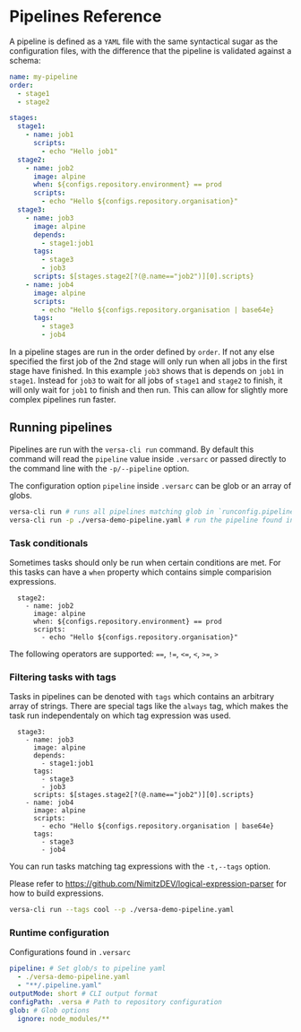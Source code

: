 # Pipelines Reference

A pipeline is defined as a `YAML` file with the same syntactical sugar as the configuration files, with the difference that the pipeline is validated against a schema:

```yaml
name: my-pipeline
order:
  - stage1
  - stage2

stages:
  stage1:
    - name: job1
      scripts:
        - echo "Hello job1"
  stage2:
    - name: job2
      image: alpine
      when: ${configs.repository.environment} == prod
      scripts:
        - echo "Hello ${configs.repository.organisation}"
  stage3:
    - name: job3
      image: alpine
      depends:
        - stage1:job1
      tags:
        - stage3
        - job3
      scripts: $[stages.stage2[?(@.name=="job2")][0].scripts}
    - name: job4
      image: alpine
      scripts:
        - echo "Hello ${configs.repository.organisation | base64e}
      tags:
        - stage3
        - job4
```

In a pipeline stages are run in the order defined by `order`.
If not any else specified the first job of the 2nd stage will only run when all jobs in the first stage have finished.
In this example `job3` shows that is depends on `job1` in `stage1`.
Instead for `job3` to wait for all jobs of `stage1` and `stage2` to finish, it will only wait for `job1` to finish and then run.
This can allow for slightly more complex pipelines run faster.

## Running pipelines

Pipelines are run with the `versa-cli run` command. By default this command will read the `pipeline` value inside `.versarc` or passed directly to the command line with the `-p/--pipeline` option.

The configuration option `pipeline` inside `.versarc` can be glob or an array of globs.

```bash
versa-cli run # runs all pipelines matching glob in `runconfig.pipeline`
versa-cli run -p ./versa-demo-pipeline.yaml # run the pipeline found in provided glob
```

### Task conditionals

Sometimes tasks should only be run when certain conditions are met.
For this tasks can have a `when` property which contains simple comparision expressions.

```yaml{4}
  stage2:
    - name: job2
      image: alpine
      when: ${configs.repository.environment} == prod
      scripts:
        - echo "Hello ${configs.repository.organisation}"
```

The following operators are supported: `==`, `!=`, `<=`, `<`, `>=`, `>`

### Filtering tasks with tags

Tasks in pipelines can be denoted with `tags` which contains an arbitrary array of strings.
There are special tags like the `always` tag, which makes the task run independentaly on which tag expression was used.

```yaml{6-8,14-16}
  stage3:
    - name: job3
      image: alpine
      depends:
        - stage1:job1
      tags:
        - stage3
        - job3
      scripts: $[stages.stage2[?(@.name=="job2")][0].scripts}
    - name: job4
      image: alpine
      scripts:
        - echo "Hello ${configs.repository.organisation | base64e}
      tags:
        - stage3
        - job4
```

You can run tasks matching tag expressions with the `-t,--tags` option.

Please refer to https://github.com/NimitzDEV/logical-expression-parser for how to build expressions.

```bash
versa-cli run --tags cool --p ./versa-demo-pipeline.yaml
```

### Runtime configuration

Configurations found in `.versarc`

```yaml
pipeline: # Set glob/s to pipeline yaml
  - ./versa-demo-pipeline.yaml
  - "**/.pipeline.yaml"
outputMode: short # CLI output format
configPath: .versa # Path to repository configuration
glob: # Glob options
  ignore: node_modules/**
```
